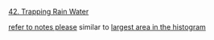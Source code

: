 [42. Trapping Rain Water](https://leetcode.com/problems/trapping-rain-water/)

[refer to notes please](/notes/stacks/README.md)
similar to [largest area in the histogram](/LeetCode/stack/largest_area_histogram.md)
